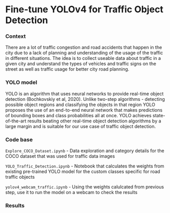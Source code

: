 # Fine-tune YOLOv4 for Traffic Object Detection

### Context
There are a lot of traffic congestion and road accidents that happen in the city due to a lack of planning and understanding of the usage of the traffic in different situations. The idea is to collect useable data about traffic in a given city and understand the types of vehicles and traffic signs on the street as well as traffic usage for better city road planning. 

### YOLO model
YOLO is an algorithm that uses neural networks to provide real-time object detection (Bochkovskiy et al, 2020). Unlike two-step algorithms - detecting possible object regions and classifying the objects in that region YOLO proposes the use of an end-to-end neural network that makes predictions of bounding boxes and class probabilities all at once. YOLO achieves state-of-the-art results beating other real-time object detection algorithms by a large margin and is suitable for our use case of traffic object detection.

### Code base
`Explore_COCO_Dataset.ipynb` - Data exploration and category details for the COCO dataset that was used for traffic data images

`YOLO_Traffic_Detection.ipynb` - Notebook that calculates the weights from existing pre-trained YOLO model for the custom classes specific for road traffic objects

`yolov4_webcam_traffic.ipynb` - Using the weights calulcated from previous step, use it to run the model on a webcam to check the results

### Results
